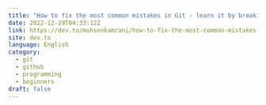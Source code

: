 ```yaml
---
title: "How to fix the most common mistakes in Git - learn it by breaking it"
date: 2022-12-29T04:33:12Z
link: https://dev.to/mohsenkamrani/how-to-fix-the-most-common-mistakes-in-git-learn-it-by-breaking-it-286m?utm_medium=RSS&utm_source=news.12bit.vn
site: dev.to
language: English
category:
  - git
  - github
  - programming
  - beginners
draft: false
---
```

